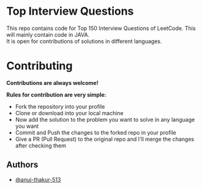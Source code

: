 # Top Interview Questions

This repo contains code for Top 150 Interview Questions of LeetCode. This will mainly contain code in JAVA.    
It is open for contributions of solutions in different languages.

# Contributing

**Contributions are always welcome!**

**Rules for contribution are very simple:**

- Fork the repository into your profile
- Clone or download into your local machine
- Now add the solution to the problem you want to solve in any language you want
- Commit and Push the changes to the forked repo in your profile
- Give a PR (Pull Request) to the original repo and I'll merge the changes after checking them

## Authors

- [@anuj-thakur-513](https://github.com/anuj-thakur-513/)
